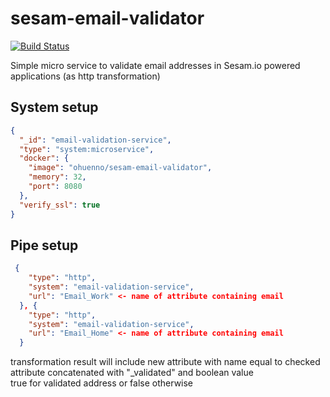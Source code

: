 # sesam-email-validator

[![Build Status](https://travis-ci.org/sesam-community/sesam-email-validator.svg?branch=master)](https://travis-ci.org/sesam-community/sesam-email-validator)

Simple micro service to validate email addresses in Sesam.io powered applications (as http transformation)

## System setup
```json
{
  "_id": "email-validation-service",
  "type": "system:microservice",
  "docker": {
    "image": "ohuenno/sesam-email-validator",
    "memory": 32,
    "port": 8080
  },
  "verify_ssl": true
}

```

## Pipe setup

```json
 {
    "type": "http",
    "system": "email-validation-service",
    "url": "Email_Work" <- name of attribute containing email
  }, {
    "type": "http",
    "system": "email-validation-service",
    "url": "Email_Home" <- name of attribute containing email
  }
  ```
  
  transformation result will include new attribute with name equal to checked attribute concatenated with "_validated" and boolean value  
  true for validated address or false otherwise
